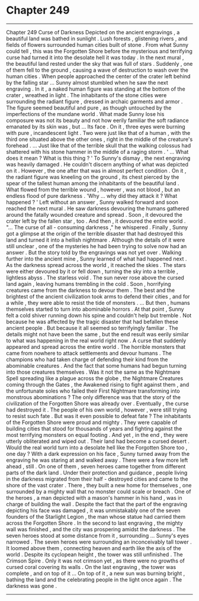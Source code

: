 
# Chapter 249


---

Chapter 249 Curse of Darkness
Depicted on the ancient engravings , a beautiful land was bathed in sunlight . Lush forests , glistening rivers , and fields of flowers surrounded human cities built of stone . From what Sunny could tell , this was the Forgotten Shore before the mysterious and terrifying curse had turned it into the desolate hell it was today .
In the next mural , the beautiful land rested under the sky that was full of stars . Suddenly , one of them fell to the ground , causing a wave of destruction to wash over the human cities . When people approached the center of the crater left behind by the falling star …
Sunny almost stumbled when he saw the next engraving . In it , a naked human figure was standing at the bottom of the crater , wreathed in light . The inhabitants of the stone cities were surrounding the radiant figure , dressed in archaic garments and armor .
The figure seemed beautiful and pure , as though untouched by the imperfections of the mundane world . What made Sunny lose his composure was not its beauty and not how eerily familiar the soft radiance emanated by its skin was , but ...
Its face .
On it , three eyes were burning with pure , incandescent light . Two were just like that of a human , with the third one situated above the other ones , right in the middle of the creature's forehead .
… Just like that of the terrible skull that the walking colossus had shattered with his stone hammer in the middle of a raging storm .
' ... What does it mean ? What is this thing ? '
To Sunny's dismay , the next engraving was heavily damaged . He couldn't discern anything of what was depicted on it .
However , the one after that was in almost perfect condition .
On it , the radiant figure was kneeling on the ground , its chest pierced by the spear of the tallest human among the inhabitants of the beautiful land . What flowed from the terrible wound , however , was not blood , but an endless flood of pure darkness .
'Why ... why did they attack it ? What happened ? '
Left without an answer , Sunny walked forward and soon reached the next mural . He saw darkness devouring the humans gathered around the fatally wounded creature and spread . Soon , it devoured the crater left by the fallen star , too .
And then , it devoured the entire world .
"... The curse of all - consuming darkness ," he whispered .
Finally , Sunny got a glimpse at the origin of the terrible disaster that had destroyed this land and turned it into a hellish nightmare . Although the details of it were still unclear , one of the mysteries he had been trying to solve now had an answer .
But the story told by the engravings was not yet over . Walking further into the ancient mine , Sunny learned of what had happened next .
As the darkness spread across the world , it reached the skies . The stars were either devoured by it or fell down , turning the sky into a terrible , lightless abyss .
The starless void .
The sun never rose above the cursed land again , leaving humans trembling in the cold . Soon , horrifying creatures came from the darkness to devour them . The best and the brightest of the ancient civilization took arms to defend their cities , and for a while , they were able to resist the tide of monsters .
… But then , humans themselves started to turn into abominable horrors .
At that point , Sunny felt a cold shiver running down his spine and couldn't help but tremble .
Not because he was affected by the tragic disaster that had befallen these ancient people .
But because it all seemed so terrifyingly familiar .
The details might not have been the same , but the end result was eerily similar to what was happening in the real world right now .
A curse that suddenly appeared and spread across the entire world . The horrible monsters that came from nowhere to attack settlements and devour humans . The champions who had taken charge of defending their kind from the abominable creatures . And the fact that some humans had begun turning into those creatures themselves .
Was it not the same as the Nightmare Spell spreading like a plague across the globe , the Nightmare Creatures coming through the Gates , the Awakened rising to fight against them , and the unfortunate soles who failed their First Nightmare transforming into monstrous abominations ?
The only difference was that the story of the civilization of the Forgotten Shore was already over . Eventually , the curse had destroyed it . The people of his own world , however , were still trying to resist such fate .
But was it even possible to defeat fate ? The inhabitants of the Forgotten Shore were proud and mighty . They were capable of building cities that stood for thousands of years and fighting against the most terrifying monsters on equal footing . And yet , in the end , they were utterly obliterated and wiped out . Their land had become a cursed desert .
Would the real world turn into a desolate hell like the Forgotten Shore too , one day ?
With a dark expression on his face , Sunny turned away from the engraving he was staring at and walked away .
There were a few more left ahead , still .
On one of them , seven heroes came together from different parts of the dark land . Under their protection and guidance , people living in the darkness migrated from their half - destroyed cities and came to the shore of the vast crater . There , they built a new home for themselves , one surrounded by a mighty wall that no monster could scale or breach .
One of the heroes , a man depicted with a mason's hammer in his hand , was in charge of building the wall . Despite the fact that the part of the engraving depicting his face was damaged , it was unmistakably one of the seven founders of the Starlight Legion , the man whose statue had carried them across the Forgotten Shore .
In the second to last engraving , the mighty wall was finished , and the city was prospering amidst the darkness . The seven heroes stood at some distance from it , surrounding …
Sunny's eyes narrowed .
The seven heroes were surrounding an inconceivably tall tower . It loomed above them , connecting heaven and earth like the axis of the world . Despite its cyclopean height , the tower was still unfinished .
The Crimson Spire . Only it was not crimson yet , as there were no growths of cursed coral covering its walls .
On the last engraving , the tower was complete , and on top of it …
On top of it , a new sun was burning bright , bathing the land and the celebrating people in the light once again .
The darkness was gone .

---

